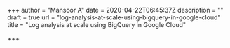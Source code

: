 +++
author = "Mansoor A"
date = 2020-04-22T06:45:37Z
description = ""
draft = true
url = "log-analysis-at-scale-using-bigquery-in-google-cloud"
title = "Log analysis at scale using BigQuery in Google Cloud"

+++




